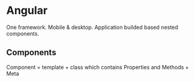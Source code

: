 # Angular

One framework. Mobile & desktop. Application builded based nested components.

## Components 

Component = template + class which contains Properties and Methods + Meta  
